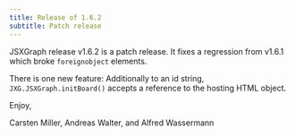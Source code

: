 ```yaml
---
title: Release of 1.6.2
subtitle: Patch release
---
```


JSXGraph release v1.6.2 is a patch release. It fixes a regression from v1.6.1 which broke `foreignobject` elements.

There is one new feature: Additionally to an id string, `JXG.JSXGraph.initBoard()` accepts a reference to the hosting HTML object.

Enjoy,

Carsten Miller, Andreas Walter, and Alfred Wassermann

